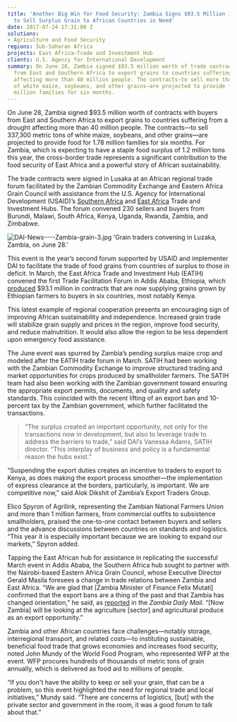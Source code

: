 ```yaml
---
title: 'Another Big Win for Food Security: Zambia Signs $93.5 Million in Contracts
  to Sell Surplus Grain to African Countries in Need'
date: 2017-07-24 17:31:00 Z
solutions:
- Agriculture and Food Security
regions: Sub-Saharan Africa
projects: East Africa—Trade and Investment Hub
clients: U.S. Agency for International Development
summary: On June 28, Zambia signed $93.5 million worth of trade contracts with buyers
  from East and Southern Africa to export grains to countries suffering from a drought
  affecting more than 40 million people. The contracts—to sell more than 380,000 tons
  of white maize, soybeans, and other grains—are projected to provide food for 1.78
  million families for six months.
---
```


On June 28, Zambia signed $93.5 million worth of contracts with buyers from East and Southern Africa to export grains to countries suffering from a drought affecting more than 40 million people. The contracts—to sell 337,300 metric tons of white maize, soybeans, and other grains—are projected to provide food for 1.78 million families for six months. For Zambia, which is expecting to have a staple food surplus of 1.2 million tons this year, the cross-border trade represents a significant contribution to the food security of East Africa and a powerful story of African sustainability.

The trade contracts were signed in Lusaka at an African regional trade forum facilitated by the Zambian Commodity Exchange and Eastern Africa Grain Council with assistance from the U.S. Agency for International Development (USAID)’s [Southern Africa](https://www.dai.com/our-work/projects/southern-africa-trade-and-investment-hub-satih) and [East Africa](https://www.dai.com/our-work/projects/east-africa-trade-and-investment-hub-tih) Trade and Investment Hubs. The forum convened 230 sellers and buyers from Burundi, Malawi, South Africa, Kenya, Uganda, Rwanda, Zambia, and Zimbabwe.

![DAI-News----Zambia-grain-3.jpg](/uploads/DAI-News----Zambia-grain-3.jpg)
'Grain traders convening in Luzaka, Zambia, on June 28.' 

This event is the year’s second forum supported by USAID and implementer DAI to facilitate the trade of food grains from countries of surplus to those in deficit. In March, the East Africa Trade and Investment Hub (EATIH) convened the first Trade Facilitation Forum in Addis Ababa, Ethiopia, which [produced](https://www.dai.com/news/a-trade-solution-to-the-food-security-challenge-surplus-grains-worth-83-dollars-million-now-available-to-countries-in-need) $93.1 million in contracts that are now supplying grains grown by Ethiopian farmers to buyers in six countries, most notably Kenya.

This latest example of regional cooperation presents an encouraging sign of improving African sustainability and independence. Increased grain trade will stabilize grain supply and prices in the region, improve food security, and reduce malnutrition. It would also allow the region to be less dependent upon emergency food assistance.

The June event was spurred by Zambia’s pending surplus maize crop and modeled after the EATIH trade forum in March. SATIH had been working with the Zambian Commodity Exchange to improve structured trading and market opportunities for crops produced by smallholder farmers. The SATIH team had also been working with the Zambian government toward ensuring the appropriate export permits, documents, and quality and safety standards. This coincided with the recent lifting of an export ban and 10-percent tax by the Zambian government, which further facilitated the transactions.

> “The surplus created an important opportunity, not only for the transactions now in development, but also to leverage trade to address the barriers to trade,” said DAI’s Vanessa Adams, SATIH director. “This interplay of business and policy is a fundamental reason the hubs exist.”

“Suspending the export duties creates an incentive to traders to export to Kenya, as does making the export process smoother—the implementation of express clearance at the borders, particularly, is important. We are competitive now,” said Alok Dikshit of Zambia’s Export Traders Group.

Elico Spyron of Agrilink, representing the Zambian National Farmers Union and more than 1 million farmers, from commercial outfits to subsistence smallholders, praised the one-to-one contact between buyers and sellers and the advance discussions between countries on standards and logistics. “This year it is especially important because we are looking to expand our markets,” Spyron added.

Tapping the East African hub for assistance in replicating the successful March event in Addis Ababa, the Southern Africa hub sought to partner with the Nairobi-based Eastern Africa Grain Council, whose Executive Director Gerald Masila foresees a change in trade relations between Zambia and East Africa. “We are glad that [Zambia Minister of Finance Felix Mutati] confirmed that the export bans are a thing of the past and that Zambia has changed orientation,” he said, as [reported](https://www.daily-mail.co.zm/zamace-will-boost-zambia-east-africa-trade-relations/) in the *Zambia Daily Mail*. “[Now Zambia] will be looking at the agriculture [sector] and agricultural produce as an export opportunity.” 

Zambia and other African countries face challenges—notably storage, interregional transport, and related costs—to instituting sustainable, beneficial food trade that grows economies and increases food security, noted John Mundy of the World Food Program, who represented WFP at the event. WFP procures hundreds of thousands of metric tons of grain annually, which is delivered as food aid to millions of people.

“If you don't have the ability to keep or sell your grain, that can be a problem, so this event highlighted the need for regional trade and local initiatives,” Mundy said. “There are concerns of logistics, [but] with the private sector and government in the room, it was a good forum to talk about that.”